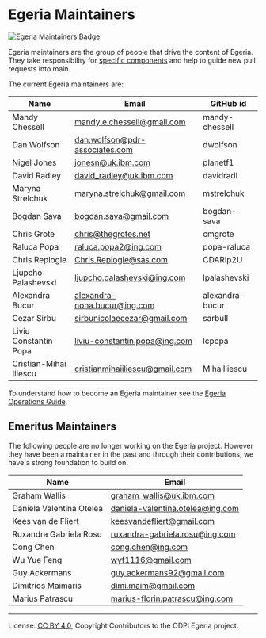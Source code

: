 <!-- SPDX-License-Identifier: CC-BY-4.0 -->
<!-- Copyright Contributors to the ODPi Egeria project. -->

# Egeria Maintainers

![Egeria Maintainers Badge](developer-resources/badges/ODPi_Egeria_Badges-Maintainer.png)

Egeria maintainers are the group of people that drive the content of Egeria.
They take responsibility for [specific components](CODEOWNERS) and help to guide
new pull requests into main.

The current Egeria maintainers are:


| Name                   | Email                          | GitHub id
|------------------------|--------------------------------| --------------
| Mandy Chessell         | mandy.e.chessell@gmail.com     | mandy-chessell
| Dan Wolfson            | dan.wolfson@pdr-associates.com | dwolfson
| Nigel Jones            | jonesn@uk.ibm.com              | planetf1
| David Radley           | david_radley@uk.ibm.com        | davidradl
| Maryna Strelchuk       | maryna.strelchuk@gmail.com     | mstrelchuk
| Bogdan Sava            | bogdan.sava@gmail.com          | bogdan-sava
| Chris Grote            | chris@thegrotes.net            | cmgrote
| Raluca Popa            | raluca.popa2@ing.com           | popa-raluca
| Chris Replogle         | Chris.Replogle@sas.com         | CDARip2U
| Ljupcho Palashevski    | ljupcho.palashevski@ing.com    | lpalashevski
| Alexandra Bucur        | alexandra-nona.bucur@ing.com   | alexandra-bucur
| Cezar Sirbu            | sirbunicolaecezar@gmail.com    | sarbull 
| Liviu Constantin Popa  | liviu-constantin.popa@ing.com  | lcpopa
| Cristian-Mihai Iliescu | cristianmihaiiliescu@gmail.com | MihaiIliescu

To understand how to become an Egeria maintainer
see the [Egeria Operations Guide](https://egeria-project.org/guides/project-operations/).


## Emeritus Maintainers

The following people are no longer working on the Egeria project.
However they have been a maintainer in the past and through their
contributions, we have a strong foundation to build on.


| Name                     | Email
| ------------------------ | --------------------------------
| Graham Wallis            | graham_wallis@uk.ibm.com
| Daniela Valentina Otelea | daniela-valentina.otelea@ing.com
| Kees van de Fliert       | keesvandefliert@gmail.com
| Ruxandra Gabriela Rosu   | ruxandra-gabriela.rosu@ing.com
| Cong Chen                | cong.chen@ing.com
| Wu Yue Feng              | wyf1116@gmail.com
| Guy Ackermans            | guy.ackermans92@gmail.com
| Dimitrios Maimaris       | dimi.maim@gmail.com
| Marius Patrascu          | marius-florin.patrascu@ing.com 


----
License: [CC BY 4.0](https://creativecommons.org/licenses/by/4.0/),
Copyright Contributors to the ODPi Egeria project.

